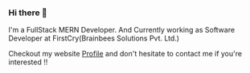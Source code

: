 ### Hi there 👋

I'm a FullStack MERN Developer. And Currently working as Software Developer at FirstCry(Brainbees Solutions Pvt. Ltd.)

Checkout my website <a href="https://jatinkmr.github.io/portfolio/">Profile</a> and don't hesitate to contact me if you're interested !!
